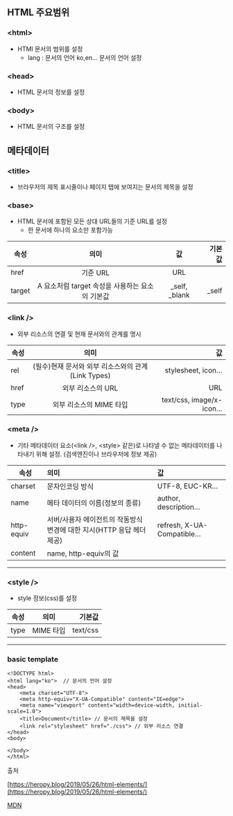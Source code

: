 ## HTML 주요범위

### \<html>

- HTMl 문서의 범위를 설정
  - lang : 문서의 언어 ko,en... 문서의 언어 설정

### \<head>

- HTML 문서의 정보를 설정

### \<body>

- HTML 문서의 구조를 설정

## 메타데이터

### \<title>

- 브라우저의 제목 표시줄이나 페이지 탭에 보여지는 문서의 제목을 설정

### \<base>

- HTML 문서에 포함된 모든 상대 URL들의 기준 URL를 설정
  - 한 문서에 하나의 <base /> 요소만 포함가능

| 속성   |                      의미                       |       값        | 기본값 |
| ------ | :---------------------------------------------: | :-------------: | -----: |
| href   |                    기준 URL                     |       URL       |        |
| target | A 요소처럼 target 속성을 사용하는 요소의 기본값 | \_self, \_blank | \_self |

### \<link />

- 외부 리소스의 연결 및 현재 문서와의 관계를 명시

| 속성 |                        의미                        |                      값 |
| ---- | :------------------------------------------------: | ----------------------: |
| rel  | (필수)현재 문서와 외부 리소스와의 관계(Link Types) |       stylesheet, icon… |
| href |                 외부 리소스의 URL                  |                     URL |
| type |              외부 리소스의 MIME 타입               | text/css, image/x-icon… |

### \<meta />

- 기타 메타데이터 요소(\<link />, \<style> 같은)로 나타낼 수 없는 메타데이터를 나타내기 위해 설정.
  (검색엔진이나 브라우저에 정보 제공)

| 속성       | 의미                                                                  | 값                        |
| ---------- | :-------------------------------------------------------------------- | :------------------------ |
| charset    | 문자인코딩 방식                                                       | UTF-8, EUC-KR…            |
| name       | 메타 데이터의 이름(정보의 종류)                                       | author, description…      |
| http-equiv | 서버/사용자 에이전트의 작동방식 변경에 대한 지시(HTTP 응답 헤더 제공) | refresh, X-UA-Compatible… |
| content    | name, http-equiv의 값                                                 |

---

### \<style />

- style 정보(css)를 설정

| 속성 |   의미    |   기본값 |
| ---- | :-------: | -------: |
| type | MIME 타입 | text/css |

---

### basic template

```
<!DOCTYPE html>
<html lang="ko">  // 문서의 언어 설정
<head>
    <meta charset="UTF-8">
    <meta http-equiv="X-UA-Compatible" content="IE=edge">
    <meta name="viewport" content="width=device-width, initial-scale=1.0">
    <title>Document</title> // 문서의 제목을 설정
    <link rel="stylesheet" href="./css"> // 외부 리소스 연결
</head>
<body>

</body>
</html>
```

출처

[https://heropy.blog/2019/05/26/html-elements/](https://heropy.blog/2019/05/26/html-elements/)

[MDN](https://developer.mozilla.org/ko/)

